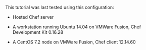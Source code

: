 This tutorial was last tested using this configuration:

* Hosted Chef server

* A workstation running Ubuntu 14.04 on VMWare Fusion, Chef Development Kit 0.16.28

* A CentOS 7.2 node on VMWare Fusion, Chef client 12.14.60

